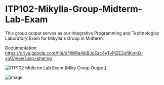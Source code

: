 # ITP102-Mikylla-Group-Midterm-Lab-Exam
This group output serves as our Integrative Programming and Technologies Laboratory Exam for Mikylla's Group in Midterm.

Documentation: https://drive.google.com/file/d/1WRa4ibBJcEac4yTyPi2E2oflKvmG-xuO/view?usp=sharing

![ITP102 Midterm Lab Exam (Miky Group Output)](https://github.com/user-attachments/assets/bc22631c-4015-4739-b795-70c6b331a575)

![image](https://github.com/user-attachments/assets/d3cb217e-2d06-4eb7-842d-6952dd1e6d23)
